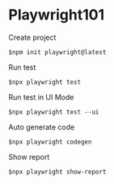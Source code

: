 # Playwright101

Create project
```
$npm init playwright@latest
```

Run test
```
$npx playwright test
```

Run test in UI Mode
```
$npx playwright test --ui
```

Auto generate code
```
$npx playwright codegen
```

Show report
```
$npx playwright show-report
```